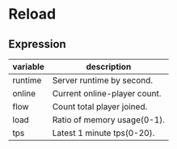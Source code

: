 # Reload
## Expression
| variable | description |
|----------|-------------|
| runtime  | Server runtime by second. |
| online   | Current online-player count. |
| flow     | Count total player joined. |
| load     | Ratio of memory usage(0-1). |
| tps      | Latest 1 minute tps(0-20). |
